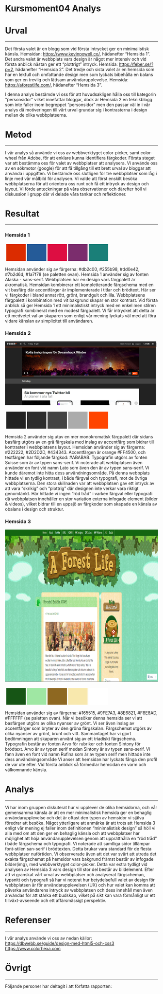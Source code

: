 Kursmoment04 Analys
=======================

# Urval
-----------------------

Det första valet är en blogg som vid första intrycket ger en minimalistisk känsla.
Hemsidan: https://www.kevinpowell.co/, hädanefter “Hemsida 1”.
Det andra valet är webbplats vars design är något mer intensiv och vid första anblick nästan ger ett “plottrigt” intryck.
Hemsida: https://feber.se/?p=2, hädanefter “Hemsida 2”.
Det tredje och sista valet är en hemsida som har en lekfull och omfattande design men som lyckats bibehålla en balans som ger en trevlig och lättsam användarupplevelse.
Hemsida: https://aforestlife.com/, hädanefter “Hemsida 3”.

I denna analys bestämde vi oss för att huvudsakligen hålla oss till kategorin "personsidor" vilket innefattar bloggar, dock är Hemsida 2 en teknikblogg som inte faller inom begreppet “personsidor” men den passar väl in i vår analys då motiveringen till vårt urval grundar sig i kontrasterna i design mellan de olika webbplatserna.

# Metod
-----------------------
I vår analys så använde vi oss av webbverktyget color-picker, samt color-wheel från Adobe, för att enklare kunna identifiera färgkoder. Första steget var att bestämma oss för valet av webbplatser att analysera. Vi använde oss av en sökmotor (google) för att få tillgång till ett brett urval av bloggar att använda i uppgiften. Vi bestämde oss slutligen för tre webbplatser som låg i linje med vår målbild för analysen.
Vi valde att först enskilt besöka webbplatserna för att orientera oss runt och få ett intryck av design och layout. Vi förde anteckningar på våra observationer och därefter höll vi diskussion i grupp där vi delade våra tankar och reflektioner.


# Resultat
-----------------------

### Hemsida 1

<table style="border-spacing: 4px; border-collapse: separate">
    <tr>
        <td title="#db2c00" style="height: 50px; width: 50px; background-color: #db2c00">
        <td title="#255b98" style="height: 50px; width: 50px; background-color: #255b98">
        <td title="#dd0e42" style="height: 50px; width: 50px; background-color: #dd0e42">
        <td title="#7b2d6d" style="height: 50px; width: 50px; background-color: #7b2d6d">
        <td title="#1a7f78" style="height: 50px; width: 50px; background-color: #1a7f78">
    </tr>
</table>

Hemsidan använder sig av färgerna: #db2c00, #255b98, #dd0e42, #7b2d6d, #1a7f78 (se paletten ovan). 
Hemsida 1 använder sig av fonten Alaska - sans-serif. Webbplatsen har en design vars färgpalett är akromatisk. Hemsidan kombinerar ett kompletterande färgschema med en vit basfärg där accentfärger är implementerade i titlar och brödtext. Här ser vi färgkoder i bland annat rött, grönt, brandgult och lila. 
Webbplatsens färgpalett i kombination med vit bakgrund skapar en stor kontrast.
Vid första anblick så ger Hemsida 1 ett minimalistiskt intryck med en enkel men stilren typografi kombinerat med en modest färgpalett. Vi får intrycket att detta är ett medvetet val av skaparen som enligt vår mening lyckats väl med att föra vidare känslan av simplicitet till användaren. 



### Hemsida 2

<img class="picture" src="assets/img/feber2.png" width=500 alt="feber" />

<table style="border-spacing: 4px; border-collapse: separate">
    <tr>
        <td title="#222222" style="height: 50px; width: 50px; background-color: #222222">
        <td title="#2D2D2D" style="height: 50px; width: 50px; background-color: #2D2D2D">
        <td title="#434343" style="height: 50px; width: 50px; background-color: #434343">
        <td title="#ABABAB" style="height: 50px; width: 50px; background-color: #ABABAB">
        <td title="#FF4500" style="height: 50px; width: 50px; background-color: #FF4500">
    </tr>
</table>

Hemsida 2 använder sig utav en mer monokromatisk färgpalett där sidans basfärg utgörs av en grå färgskala med inslag av accentfärg som bidrar till kontraster i webbplatsens layout. 
Hemsidan använder sig av färgerna: #222222, #2D2D2D, #434343. Accentfärgen är orange #FF4500, och textfärgen har följande färgkod: #ABABAB.
Typografin utgörs av fonten Suisse som är av typen sans-serif. Vi noterade att webbplatsen även använder en font vid namn Lato som även den är av typen sans-serif. Vi kunde däremot inte hitta dess användningsområde.
På denna webbplats hittade vi en tydlig kontrast, i både färgval och typografi, mot de övriga webbplatserna. Den stora skillnaden var att webbplatsen gav ett intryck av att vara “skrikig” och “plottrig” där designen inte verkar vara riktigt genomtänkt. Här hittade vi ingen “röd tråd” i varken färgval eller typografi då webbplatsen innehåller en stor variation externa infogade element (bilder & videos), vilket bidrar till en uppsjö av färgkoder som skapade en känsla av obalans i design och struktur. 



### Hemsida 3

<img src="assets/img/hemsida3.png"  height=500 width=1000 alt="feber">

<table style="border-spacing: 4px; border-collapse: separate">
    <tr>
        <td title="#165515" style="height: 50px; width: 50px; background-color: #165515">
        <td title="#9FE7A3" style="height: 50px; width: 50px; background-color: #9FE7A3">
        <td title="#8E6821" style="height: 50px; width: 50px; background-color: #8E6821">
        <td title="#F8E8AD" style="height: 50px; width: 50px; background-color: #F8E8AD">
        <td title="#FFFFFF" style="height: 50px; width: 50px; background-color: #FFFFFF">
    </tr>
</table>

Hemsidan använder sig av färgerna: #165515, #9FE7A3, #8E6821, #F8E8AD, #FFFFFF (se paletten ovan). 
När vi besöker denna hemsida ser vi att basfärgen utgörs av olika nyanser av grönt. Vi ser även inslag av accentfärger som bryter av den gröna färgskalan. Färgschemat utgörs av olika nyanser av grönt, brunt och vitt. Sammantaget har vi gjort bedömningen att skaparen använt sig av ett triadiskt färgschema. 
Typografin består av fonten Arvo för rubriker och fonten Sintony för brödtext. Arvo är av typen serif medan Sintony är av typen sans-serif. Vi fann även en font vid namn Rufina som är av typen serif men hittade inte dess användningsområde
Vi anser att hemsidan har lyckats fånga den profil de var ute efter. Vid första anblick så förmedlar hemsidan en varm och välkomnande känsla. 


# Analys
-----------------------
Vi har inom gruppen diskuterat hur vi upplever de olika hemsidorna, och vår gemensamma känsla är att en mer minimalistisk hemsida ger en behaglig användarupplevelse och det är oftast den typen av hemsidor vi själva föredrar att besöka. Något ytterligare att anmärka är att trots att Hemsida 3 enligt vår mening ej faller inom definitionen “minimalistisk design” så höll vi alla med om att den ger en behaglig känsla och att webbplatser har möjlighet att höja användarupplevelsen genom att upprätthålla en “röd tråd” i både färgschema och typografi.
Vi noterade att samtliga sidor tillämpar font-stilen san-serif i brödtexten. Detta brukar vara standard för de flesta webbplatser nuförtiden.
Vi observerade även att det var svårt att utreda det exakta färgschemat på hemsidor vars bakgrund främst består av infogade bilder(img), med webbverktyget color-picker. Detta var extra tydligt vid analysen av Hemsida 3 vars design till stor del består av bildelement.
Efter att vi granskat vårt urval av webbplatser och analyserat färgscheman, typsnitt och typografi så har vi noterat hur betydelsefull valet av design för webbplatsen är för användarupplevelsen (UX) och hur valet kan komma att påverka användarens intryck av webbplatsen och dess innehåll men även användas för att stärka ett budskap, vilket på sikt kan vara förmånligt ur ett tillväxt-avseende och ett affärsmässigt perspektiv.

# Referenser
-----------------------
I vår analys använde vi oss av nedan källor:
https://dbwebb.se/guide/design-med-html5-och-css3
https://www.colorhexa.com


# Övrigt
-----------------------

Följande personer har deltagit i att författa rapporten:
